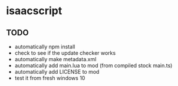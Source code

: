 # isaacscript

## TODO

* automatically npm install
* check to see if the update checker works
* automatically make metadata.xml
* automatically add main.lua to mod (from compiled stock main.ts)
* automatically add LICENSE to mod
* test it from fresh windows 10
